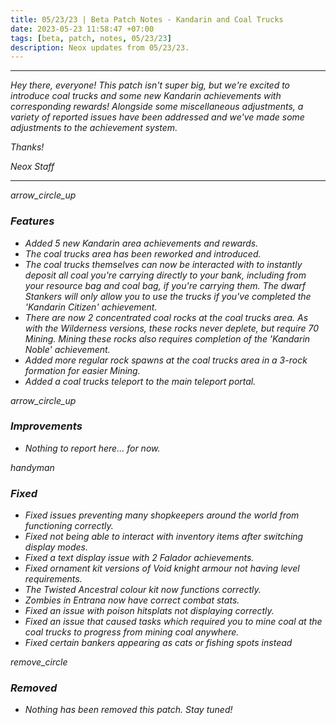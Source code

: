 ```yaml
---
title: 05/23/23 | Beta Patch Notes - Kandarin and Coal Trucks
date: 2023-05-23 11:58:47 +07:00
tags: [beta, patch, notes, 05/23/23]
description: Neox updates from 05/23/23.
---
```


***
<em>Hey there, everyone! This patch isn't super big, but we're excited to introduce coal trucks and some new Kandarin achievements with corresponding rewards! Alongside some miscellaneous adjustments, a variety of reported issues have been addressed and we've made some adjustments to the achievement system.

<em>Thanks!

<em>Neox Staff<br>

***

<div class="spacer-large"></div>
<div class="changes-body">
    <div class="changes-body changes-row features">
        <div class="changes-row-header">
            <span class="icon">
                <span class="material-symbols-outlined">arrow_circle_up</span>
            </span>
            <h3>Features</h3>
        </div>
    </div>
</div>
<div class="spacer-small"></div>

- Added 5 new Kandarin area achievements and rewards.
- The coal trucks area has been reworked and introduced.
- The coal trucks themselves can now be interacted with to instantly deposit all coal you're carrying directly to your bank, including from your resource bag and coal bag, if you're carrying them. The dwarf Stankers will only allow you to use the trucks if you've completed the 'Kandarin Citizen' achievement.
- There are now 2 concentrated coal rocks at the coal trucks area. As with the Wilderness versions, these rocks never deplete, but require 70 Mining. Mining these rocks also requires completion of the 'Kandarin Noble' achievement.
- Added more regular rock spawns at the coal trucks area in a 3-rock formation for easier Mining.
- Added a coal trucks teleport to the main teleport portal.

<div class="spacer-medium"></div>
<div class="changes-body">
    <div class="changes-body changes-row improvements">
        <div class="changes-row-header">
            <span class="icon">
                <span class="material-symbols-outlined">arrow_circle_up</span>
            </span>
            <h3>Improvements</h3>
        </div>
    </div>
</div>
<div class="spacer-small"></div>

- Nothing to report here... for now.

<div class="spacer-medium"></div>
<div class="changes-body">
    <div class="changes-body changes-row fixed">
        <div class="changes-row-header">
            <span class="icon">
                <span class="material-symbols-outlined">handyman</span>
            </span>
            <h3>Fixed</h3>
        </div>
    </div>
</div>
<div class="spacer-small"></div>

- Fixed issues preventing many shopkeepers around the world from functioning correctly.
- Fixed not being able to interact with inventory items after switching display modes.
- Fixed a text display issue with 2 Falador achievements.
- Fixed ornament kit versions of Void knight armour not having level requirements.
- The Twisted Ancestral colour kit now functions correctly.
- Zombies in Entrana now have correct combat stats.
- Fixed an issue with poison hitsplats not displaying correctly.
- Fixed an issue that caused tasks which required you to mine coal at the coal trucks to progress from mining coal anywhere.
- Fixed certain bankers appearing as cats or fishing spots instead

<div class="spacer-medium"></div>
<div class="changes-body">
    <div class="changes-body changes-row removed">
        <div class="changes-row-header">
            <span class="icon">
                <span class="material-symbols-outlined">remove_circle</span>
            </span>
            <h3>Removed</h3>
        </div>
    </div>
</div>
<div class="spacer-small"></div>

- Nothing has been removed this patch. Stay tuned!

<div class="spacer-medium"></div>
<br><br>

